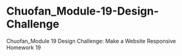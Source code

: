 # Chuofan_Module-19-Design-Challenge
Chuofan_Module 19 Design Challenge: Make a Website Responsive
Homework 19
